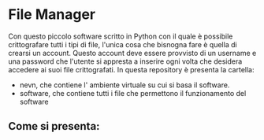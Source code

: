 # File Manager

Con questo piccolo software scritto in Python con il quale è possibile crittografare tutti i tipi di file, l'unica cosa che bisnogna fare è quella di crearsi un account.
Questo account deve essere provvisto di un username e una password che l'utente si appresta a inserire ogni volta che desidera accedere ai suoi file crittografati.
In questa repository è presenta la cartella:
 * nevn, che contiene l' ambiente virtuale su cui si basa il software.
 * software, che contiene tutti i file che permettono il funzionamento del software
  
## Come si presenta:

![]()
